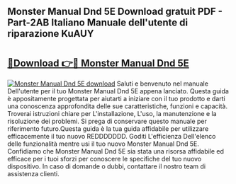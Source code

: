 ## Monster Manual Dnd 5E Download gratuit PDF - Part-2AB Italiano Manuale dell'utente di riparazione KuAUY

# <h2><a href="http://dfddpv.blite.top/?on=Monster+Manual+Dnd+5E">🔗Download 👉🔴 Monster Manual Dnd 5E</a></h2>

[![Monster Manual Dnd 5E download](https://i.imgur.com/lujVjoI.png)](http://dfddpv.blite.top/?on=Monster+Manual+Dnd+5E)
Saluti e benvenuto nel manuale Dell'utente per il tuo Monster Manual Dnd 5E appena lanciato. Questa guida è appositamente progettata per aiutarti a iniziare con il tuo prodotto e darti una conoscenza approfondita delle sue caratteristiche, funzioni e capacità. Troverai istruzioni chiare per L'installazione, L'uso, la manutenzione e la risoluzione dei problemi. Si prega di conservare questo manuale per riferimento futuro.Questa guida è la tua guida affidabile per utilizzare efficacemente il tuo nuovo REDDDDDDD. Goditi L'efficienza Dell'elenco delle funzionalità mentre usi il tuo nuovo Monster Manual Dnd 5E. Confidiamo che Monster Manual Dnd 5E sia stata una risorsa affidabile ed efficace per i tuoi sforzi per conoscere le specifiche del tuo nuovo dispositivo. In caso di domande o dubbi, contattare il nostro team di assistenza clienti.
